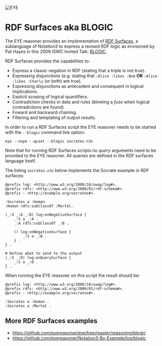 ![EYE](https://josd.github.io/images/eye.png)

# RDF Surfaces aka BLOGIC

The EYE reasoner provides an implementation of [RDF Surfaces](https://josd.github.io/surface/), a sublanguage of Notation3 to express a revised RDF logic as envisoned by Pat Hayes in this  2009 ISWC Invited Talk: [BLOGIC](https://www.slideshare.net/PatHayes/blogic-iswc-2009-invited-talk).

RDF Surfaces provides the capabilities to:

- Express a classic negation in RDF (stating that a triple is not true).
- Expressing disjunctions (e.g. stating that `:Alice :likes :Bob` **OR** `:Alice :likes :Charly` (or both) are true).
- Expressing disjunctions as antecedent and consequent in logical implications.
- Explicit scoping of logical quantifiers.
- Contradiction checks in data and rules (blowing a *fuse* when logical contradictions are found).
- Foward and backward chaining.
- Filtering and templating of output results.

In order to run a RDF Surfaces script the EYE reasoner needs to be started with the `--blogic` command line option:

```
eye --nope --quiet --blogic socrates.n3s
```

Note that for running RDF Surfaces scripts no *query* arguments need to be provided to the EYE reasoner. All queries are defined in the RDF surfaces language itself.

The listing `socrates.n3s` below implements the Socrate example in RDF surfaces:

```
@prefix log: <http://www.w3.org/2000/10/swap/log#>.
@prefix rdfs: <http://www.w3.org/2000/01/rdf-schema#>.
@prefix : <http://example.org/socrates#>.

:Socrates a :Human.
:Human rdfs:subClassOf :Mortal.

(_:S _:A _:B) log:onNegativeSurface {
    _:S a _:A .
    _:A rdfs:subClassOf _:B . 

    () log:onNegativeSurface {
        _:S a _:B .
    } .
} .

# Define what to send to the output
(_:S _:O) log:onQuerySurface {
    _:S a _:O .
} .
```

When running the EYE reasoner on this script the result should be:

```
@prefix log: <http://www.w3.org/2000/10/swap/log#>.
@prefix rdfs: <http://www.w3.org/2000/01/rdf-schema#>.
@prefix : <http://example.org/socrates#>.

:Socrates a :Human .
:Socrates a :Mortal .
```

## More RDF Surfaces examples

- https://github.com/eyereasoner/eye/tree/master/reasoning/blogic
- https://github.com/eyereasoner/Notation3-By-Example/log/blogic